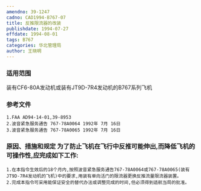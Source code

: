 ```yaml
---
amendno: 39-1247
cadno: CAD1994-B767-07
title: 反推限流器的改装
publishdate: 1994-07-27
effdate: 1994-08-01
tags: B767
categories: 华北管理局
author: 王晓明
---
```


### 适用范围 
装有CF6-80A发动机或装有JT9D-7R4发动机的B767系列飞机

<!--more-->
### 参考文件
    1.FAA AD94-14-01,39-8953 
    2.波音紧急服务通告 767-78A0064 1992年 7月 16日
    3.波音紧急服务通告 767-78A0065 1992年 7月 16日

### 原因、措施和规定 为了防止飞机在飞行中反推可能伸出,而降低飞机的可操作性,应完成如下工作: 
    1.在本指令生效后的18个月内,按照波音紧急服务通告767-78A0064或767-78A0065(装有JT9D-7R4发动机的飞机)中的要求,用装有单向活门的限流器更换反推流量限流器装置。 
    2.完成本指令可采用能保证安全的替代办法或调整完成的时间,但必须得到适航当局的批准。

